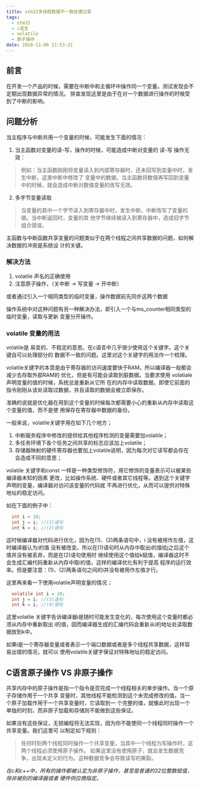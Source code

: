```yaml
---
title: stm32多线程数据不一致处理记录
tags:
  - stm32
  - c语言
  - volatile
  - 原子操作
date: 2018-11-06 21:53:21
---
```


## 前言

在开发一个产品的时候，需要在中断中和主循环中操作同一个变量。测试发现会不定期出现数据异常的情况。
排查发现这里是由于在对一个数据进行操作的时候受到了中断的影响。

<!--more-->

## 问题分析

当主程序与中断共用一个变量的时候，可能发生下面的情况：

1. 当主函数对变量的读-写，操作的时候，可能造成中断对变量的 读-写 操作无效：

> 例如：当主函数刚刚将变量读入到内部寄存器时，还未回写到变量中时，发生中断，这里中断中修改了
变量中的数据。当主函数将数值再写回到变量中的时候，就会造成中断对数值变量的改写无效。

2. 多字节变量读取

> 当变量的其中一个字节读入到寄存器中时，发生中断，中断改写了变量的值。当中断返回时，变量的其
他字节继续被读入到寄存器中，造成旧字节组合错误。

主函数与中断函数共享变量的问题类似于在两个线程之间共享数据的问题，如何解决数据的冲突是系统设
计的关键。

### 解决方法

1. volatile 声名的正确使用
2. 注意原子操作，（关中断 -> 写变量 -> 开中断）

或者通过引入一个相同类型的临时变量，操作数据前先同步这两个数据

操作系统中对这种问题有另一种解决办法，即引入一个与ms_counter相同类型的临时变量，读取与更新
变量分开操作。

### volatile 变量的用法

volatile是 易变的、不稳定的意思。在c语言中几乎很少使用这个关键字。这个关键自可以处理部分的
数据不一致的问题。这里对这个关键字的用法作一个梳理。

volatile关键字的本意是由于寄存器的访问速度要快于RAM，所以编译器一般都会减少去存取外部RAM的
优化，但是有可能会读取到脏数据。当要求使用 volatiale 声明变量的值的时候，系统总是重新从它所
在的内存中读取数据，即使它前面的指令刚刚从该处读取过数据，并且读取的数据会被立即保存。

准确的说就是优化器在用到这个变量的时候每次都需要小心的重新从内存中读取这个变量的值，而不是使
用保存在寄存器中数据的备份。

一般来说，volatile关键字用在如下几个地方；

  1. 中断服务程序中修改的提供给其他程序检测的变量需要加volatile；
  2. 多任务环境下各个任务之间共享的标志应该加上volatile；
  3. 存储器映射的硬件寄存器也要加上volatile说明，因为每次对它读写都会存在会造成不同的意思；

volatile 关键字和const 一样是一种类型修饰符，用它修饰的变量表示可以被某些编译器未知的因素
更改，比如操作系统、硬件或者其它线程等。遇到这个关键字声明的变量，编译器对访问该变量的代码就
不再进行优化，从而可以提供对特殊地址的稳定访问。

如在下面的例子中：
```C
  int i = 10;
  int j = i; //(1)语句
  int k = i; //(2)语句
```
这时候编译器对代码进行优化，因为在(1)、(2)两条语句中，i 没有被用作左值，这时编译器认为i的值
没有被改变。所以在(1)语句时从内存中取出i的值给j之后这个值并没有被丢弃，而是在(2)语句使用时
继续使用这个值给k赋值，编译器这时不会生成汇编代码重新从内存中取i的值，这样的编译优化有利于提高
程序的运行效率。但是要注意：(1)、(2)两条语句之间的i并没有被用作左值才行。

这里再来看一下使用volatile声明变量的情况；
```C
  volatile int i = 10;
  int j = i; //(3)语句
  int k = i; //(4)语句
```

这里volatile 关键字告诉编译器i是随时可能发生变化的，每次使用这个变量时都必须从内存中重新取出
i的值，因而编译器生成的汇编代码会重新从i的地址处读取数据放到k中。

如果i是一个寄存器变量或者表示一个端口数据或者是多个线程共享数据，这样容易出错的情况，就可以
使用volatile关键字保证对特殊地址的稳定访问。

## C语言原子操作 VS 非原子操作

共享内存中的原子操作是指一个指令是否完成一个线程相关的单步操作。当一个原子存储作用于一个共享
变量时，其他线程不能检测到这个未完成修改的值。当一个原子加载作用于一个共享变量时，它读取到一
个完整的值，就像此时出现一个单独的时刻，而非原子加载和存储则不能做到这些保证。

如果没有这些保证，无锁编程将无法实现，因为你不能使同一个线程同时操作一个共享变量。我们这里可
以制定如下规则：

> 任何时刻两个线程同时操作一个共享变量，当其中一个线程为写操作时，这两个线程必须使用原子操作。
如果这里没有使用原子，就会发生数据竞争，出现未定义的行为。这种数据竞争会导致读写的撕裂。

*在c和c++中，所有的操作都被认定为非原子操作，甚至是普通的32位整数赋值，除非被别的编译器或者
硬件供应商指定。*
